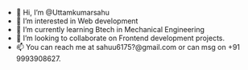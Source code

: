 - 👋 Hi, I’m @Uttamkumarsahu
- 👀 I’m interested in Web development
- 🌱 I’m currently learning Btech in Mechanical Engineering
- 💞️ I’m looking to collaborate on Frontend development projects.
- 📫 You can reach me at sahuu6175?@gmail.com or can msg on +91 9993908627.

<!---
Uttamkumarsahu22/Uttamkumarsahu22 is a ✨ special ✨ repository because its `README.md` (this file) appears on your GitHub profile.
You can click the Preview link to take a look at your changes.
--->
